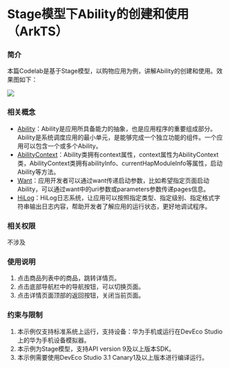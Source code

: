 # Stage模型下Ability的创建和使用（ArkTS）
### 简介
本篇Codelab是基于Stage模型，以购物应用为例，讲解Ability的创建和使用。效果图如下：

![](screenshots/device/screenshots.gif)
### 相关概念
- [Ability](https://developer.harmonyos.com/cn/docs/documentation/doc-guides-V3/ability-brief-0000001430320769-V3)：Ability是应用所具备能力的抽象，也是应用程序的重要组成部分。Ability是系统调度应用的最小单元，是能够完成一个独立功能的组件。一个应用可以包含一个或多个Ability。
- [AbilityContext](https://developer.harmonyos.com/cn/docs/documentation/doc-references-V3/js-apis-ability-context-0000001430321061-V3)：Ability类拥有context属性，context属性为AbilityContext类，AbilityContext类拥有abilityInfo、currentHapModuleInfo等属性，启动Ability等方法。
- [Want](https://developer.harmonyos.com/cn/docs/documentation/doc-references-V3/js-apis-application-want-0000001430600785-V3)：应用开发者可以通过want传递启动参数，比如希望指定页面启动Ability，可以通过want中的uri参数或parameters参数传递pages信息。
- [HiLog](https://developer.harmonyos.com/cn/docs/documentation/doc-references/js-apis-hilog-0000001333800437)：HiLog日志系统，让应用可以按照指定类型、指定级别、指定格式字符串输出日志内容，帮助开发者了解应用的运行状态，更好地调试程序。
### 相关权限
不涉及
### 使用说明
1. 点击商品列表中的商品，跳转详情页。
2. 点击底部导航栏中的导航按钮，可以切换页面。
3. 点击详情页面顶部的返回按钮，关闭当前页面。
### 约束与限制
1. 本示例仅支持标准系统上运行，支持设备：华为手机或运行在DevEco Studio上的华为手机设备模拟器。
2. 本示例为Stage模型，支持API version 9及以上版本SDK。
3. 本示例需要使用DevEco Studio 3.1 Canary1及以上版本进行编译运行。

